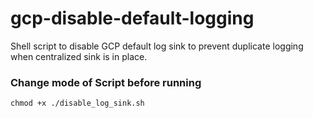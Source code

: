 # gcp-disable-default-logging
Shell script to disable GCP default log sink to prevent duplicate logging when centralized sink is in place.


### Change mode of Script before running
`chmod +x ./disable_log_sink.sh` 
